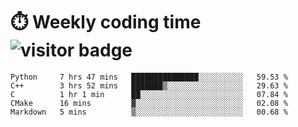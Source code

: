 
# :stopwatch: Weekly coding time  ![visitor badge](https://visitor-badge.glitch.me/badge?page_id=cozgerest) 
<!--START_SECTION:waka-->
```text
Python     7 hrs 47 mins   ███████████████░░░░░░░░░░   59.53 % 
C++        3 hrs 52 mins   ███████▒░░░░░░░░░░░░░░░░░   29.63 % 
C          1 hr 1 min      ██░░░░░░░░░░░░░░░░░░░░░░░   07.84 % 
CMake      16 mins         ▓░░░░░░░░░░░░░░░░░░░░░░░░   02.08 % 
Markdown   5 mins          ▒░░░░░░░░░░░░░░░░░░░░░░░░   00.68 % 
```
<!--END_SECTION:waka-->


<!-- <p> <img src="https://github-readme-stats.vercel.app/api?username=cozgerest&show_icons=true&hide_border=false" />  </p> -->

